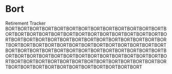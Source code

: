 # Bort
Retirement Tracker 
BORTBORTBORTBORTBORTBORTBORTBORTBORTBORTBORTBORTBORTBORTBORTBORTBORTBORTBORTBORTBORTBORTBORTBORTBORTBORTBORTBORTBORTBORTBORTBORTBORTBORTBORTBORTBORTBORTBORTBORTBORTBORTBORTBORTBORTBORTBORTBORTBORTBORTBORTBORTBORTBORTBORTBORTBORTBORTBORTBORTBORTBORTBORTBORTBORTBORTBORTBORTBORTBORTBORTBORTBORTBORTBORTBORTBORTBORTBORTBORTBORTBORTBORTBORTBORTBORTBORTBORTBORTBORTBORTBORTBORTBORTBORTBORTBORTBORTBORTBORTBORTBORTBORTBORT
